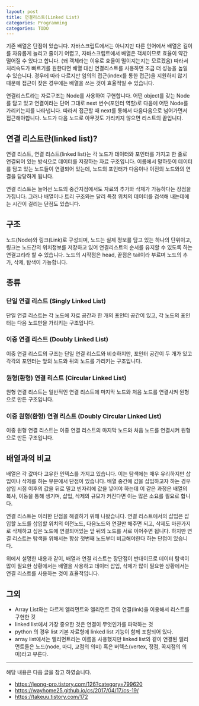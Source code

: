 ```yaml
---
layout: post
title: 연결리스트(Linked List) 
categories: Programming
categories: TODO
---
```


기존 배열은 단점이 있습니다. 자바스크립트에서는 아니지만 다른 언어에서 배열은 길이를 자유롭게 늘리고 줄이기 어렵고, 자바스크립트에서 배열은 객체이므로 효율이 약간 떨어질 수 있다고 합니다. (왜 객체라는 이유로 효율이 떨이지는지는 모르겠음) 따라서 처리속도가 빠르기를 원한다면 배열 대신 연결리스트를 사용하면 조금 더 성능을 높일 수 있습니다. 경우에 따라 다르지만 임의의 접근(index를 통한 접근)을 지원하지 않기 때문에 접근이 잦은 경우에는 배열을 쓰는 것이 효율적일 수 있습니다. 

연결리스트라는 자료구조는 Node를 사용하여 구현합니다. 어떤 object를 갖는 Node를 담고 있고 연결이라는 단어 그대로 next 변수(포인터 역할)로 다음에 어떤 Node를 가리키는지를 나타냅니다. 따라서 접근할 때 next를 통해서 다음다음으로 넘어가면서 접근해야합니다. 노드가 다음 노드로 아무것도 가리키지 않으면 리스트의 끝입니다.

## 연결 리스트란(linked list)?
연결 리스트, 연결 리스트(linked list)는 각 노드가 데이터와 포인터를 가지고 한 줄로 연결되어 있는 방식으로 데이터를 저장하는 자료 구조입니다. 이름에서 말하듯이 데이터를 담고 있는 노드들이 연결되어 있는데, 노드의 포인터가 다음이나 이전의 노드와의 연결을 담당하게 됩니다.

연결 리스트는 늘어선 노드의 중간지점에서도 자료의 추가와 삭제가 가능하다는 장점을 가집니다. 그러나 배열이나 트리 구조와는 달리 특정 위치의 데이터를 검색해 내는데에는 시간이 걸리는 단점도 있습니다.

## 구조
노드(Node)와 링크(Link)로 구성되며, 노드는 실제 정보를 담고 있는 하나의 단위이고, 링크는 노드간의 위치정보를 저장하고 있어 연결리스트의 순서를 유지할 수 있도록 하는 연결고리라 할 수 있습니다. 노드의 시작점은 head, 끝점은 tail이라 부르며 노드의 추가, 삭제, 탐색이 가능합니다.

## 종류
### 단일 연결 리스트 (Singly Linked List)
단일 연결 리스트는 각 노드에 자료 공간과 한 개의 포인터 공간이 있고, 각 노드의 포인터는 다음 노드만을 가리키는 구조입니다.

### 이중 연결 리스트 (Doubly Linked List)
이중 연결 리스트의 구조는 단일 연결 리스트와 비슷하지만, 포인터 공간이 두 개가 있고 각각의 포인터는 앞의 노드와 뒤의 노드를 가리키는 구조입니다.

### 원형(환형) 연결 리스트 (Circular Linked List)
원형 연결 리스트는 일반적인 연결 리스트에 마지막 노드와 처음 노드를 연결시켜 원형으로 만든 구조입니다.

### 이중 원형(환형) 연결 리스트 (Doubly Circular Linked List)
이중 원형 연결 리스트는 이중 연결 리스트의 마지막 노드와 처음 노드를 연결시켜 원형으로 만든 구조입니다.

## 배열과의 비교
배열은 각 값마다 고유한 인덱스를 가지고 있습니다. 이는 탐색에는 매우 유리하지만 삽입이나 삭제를 하는 부분에서 단점이 있습니다. 배열 중간에 값을 삽입하고자 하는 경우 삽입 시점 이후의 값을 뒤로 밀고 빈자리에 값을 넣어야 하는데 이 같은 과정은 배열의 복사, 이동을 통해 생기며, 삽입, 삭제의 규모가 커진다면 이는 많은 소요를 필요로 합니다.

연결 리스트는 이러한 단점을 해결하기 위해 나왔습니다. 연결 리스트에서의 삽입은 삽입할 노드를 삽입할 위치의 이전노드, 다음노드와 연결만 해주면 되고, 삭제도 마찬가지로 삭제하고 싶은 노드에 연결되어있는 앞 뒤의 노드를 서로 이어주면 됩니다. 하지만 연결 리스트는 탐색을 위해서는 항상 첫번째 노드부터 비교해야한다 하는 단점이 있습니다.

위에서 설명한 내용과 같이, 배열과 연결 리스트는 장단점이 반대이므로 데이터 탐색이 많이 필요한 상황에서는 배열을 사용하고 데이터 삽입, 삭제가 많이 필요한 상황에서는 연결 리스트를 사용하는 것이 효율적입니다.



## 그외
- Array List와는 다르게 엘리먼트와 엘리먼트 간의 연결(link)을 이용해서 리스트를 구현한 것
- linked list에서 가장 중요한 것은 연결이 무엇인가를 파악하는 것
- python 의 경우 list 기본 자료형에 linked list 기능이 함께 포함되어 있다.
- array list에서는 엘리먼트라는 이름을 사용했지만 linked list와 같이 연결된 엘리먼트들은 노드(node, 마디, 교점의 의미) 혹은 버텍스(vertex, 정점, 꼭지점의 의미)라고 부른다.


----
해당 내용은 다음 글을 참고 하였습니다.
- https://jeong-pro.tistory.com/126?category=799620
- https://wayhome25.github.io/cs/2017/04/17/cs-19/
- https://takeuu.tistory.com/172